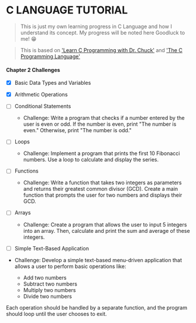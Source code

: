 # C LANGUAGE TUTORIAL

> This is just my own learning progress in C Language and how I understand its concept.
> My progress will be noted here
> Goodluck to me! 😁

> This is based on ['Learn C Programming with Dr. Chuck'](https://www.youtube.com/watch?v=PaPN51Mm5qQ) and ['The C Programming Language'](https://www.amazon.com/Programming-Language-2nd-Brian-Kernighan/dp/0131103628)

#### Chapter 2 Challenges

- [x] Basic Data Types and Variables
- [x] Arithmetic Operations
- [ ] Conditional Statements

  - Challenge: Write a program that checks if a number entered by the user is even or odd. If the number is even, print "The number is even." Otherwise, print "The number is odd."

- [ ] Loops

  - Challenge: Implement a program that prints the first 10 Fibonacci numbers. Use a loop to calculate and display the series.

- [ ] Functions

  - Challenge: Write a function that takes two integers as parameters and returns their greatest common divisor (GCD). Create a main function that prompts the user for two numbers and displays their GCD.

- [ ] Arrays

  - Challenge: Create a program that allows the user to input 5 integers into an array. Then, calculate and print the sum and average of these integers.

- [ ] Simple Text-Based Application
- Challenge: Develop a simple text-based menu-driven application that allows a user to perform basic operations like:

  - Add two numbers
  - Subtract two numbers
  - Multiply two numbers
  - Divide two numbers

Each operation should be handled by a separate function, and the program should loop until the user chooses to exit.
